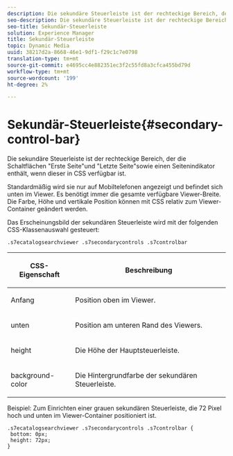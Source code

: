 ```yaml
---
description: Die sekundäre Steuerleiste ist der rechteckige Bereich, der die Schaltflächen "Erste Seite"und "Letzte Seite"sowie einen Seitenindikator enthält, wenn dieser in CSS verfügbar ist.
seo-description: Die sekundäre Steuerleiste ist der rechteckige Bereich, der die Schaltflächen "Erste Seite"und "Letzte Seite"sowie einen Seitenindikator enthält, wenn dieser in CSS verfügbar ist.
seo-title: Sekundär-Steuerleiste
solution: Experience Manager
title: Sekundär-Steuerleiste
topic: Dynamic Media
uuid: 38217d2a-8668-46e1-9df1-f29c1c7e0798
translation-type: tm+mt
source-git-commit: e4695cc4e882351ec3f2c55fd8a3cfca455bd79d
workflow-type: tm+mt
source-wordcount: '199'
ht-degree: 2%

---
```



# Sekundär-Steuerleiste{#secondary-control-bar}

Die sekundäre Steuerleiste ist der rechteckige Bereich, der die Schaltflächen &quot;Erste Seite&quot;und &quot;Letzte Seite&quot;sowie einen Seitenindikator enthält, wenn dieser in CSS verfügbar ist.

Standardmäßig wird sie nur auf Mobiltelefonen angezeigt und befindet sich unten im Viewer. Es benötigt immer die gesamte verfügbare Viewer-Breite. Die Farbe, Höhe und vertikale Position können mit CSS relativ zum Viewer-Container geändert werden.

Das Erscheinungsbild der sekundären Steuerleiste wird mit der folgenden CSS-Klassenauswahl gesteuert:

`.s7ecatalogsearchviewer .s7secondarycontrols .s7controlbar`

<table id="table_2C8D322F57114A72B43053CB4539C65C"> 
 <thead> 
  <tr> 
   <th colname="col1" class="entry"> <p> CSS-Eigenschaft </p> </th> 
   <th colname="col2" class="entry"> <p>Beschreibung </p> </th> 
  </tr> 
 </thead>
 <tbody> 
  <tr> 
   <td colname="col1"> <p> <span class="codeph"> Anfang </span> </p> </td> 
   <td colname="col2"> <p>Position oben im Viewer. </p> </td> 
  </tr> 
  <tr> 
   <td colname="col1"> <p> <span class="codeph"> unten </span> </p> </td> 
   <td colname="col2"> <p>Position am unteren Rand des Viewers. </p> </td> 
  </tr> 
  <tr> 
   <td colname="col1"> <p> <span class="codeph"> height </span> </p> </td> 
   <td colname="col2"> <p>Die Höhe der Hauptsteuerleiste. </p> </td> 
  </tr> 
  <tr> 
   <td colname="col1"> <p> <span class="codeph"> background-color  </span> </p> </td> 
   <td colname="col2"> <p>Die Hintergrundfarbe der sekundären Steuerleiste. </p> </td> 
  </tr> 
 </tbody> 
</table>

Beispiel: Zum Einrichten einer grauen sekundären Steuerleiste, die 72 Pixel hoch und unten im Viewer-Container positioniert ist.

```
.s7ecatalogsearchviewer .s7secondarycontrols .s7controlbar {  
 bottom: 0px; 
 height: 72px; 
}
```

